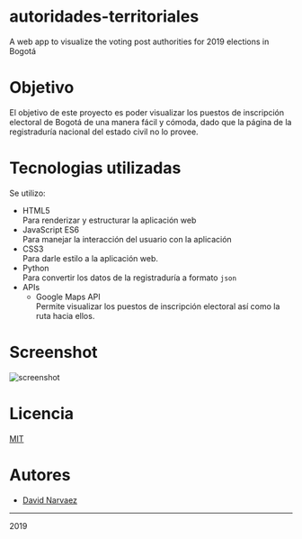 # autoridades-territoriales
A web app to visualize the voting post authorities for 2019 elections in Bogotá

# Objetivo
El objetivo de este proyecto es poder visualizar los puestos de inscripción electoral de Bogotá de una manera fácil y cómoda, dado que la página de la registraduría nacional del estado civil no lo provee.

# Tecnologias utilizadas
Se utilizo:
* HTML5  
  Para renderizar y estructurar la aplicación web
* JavaScript ES6  
  Para manejar la interacción del usuario con la aplicación
* CSS3  
  Para darle estilo a la aplicación web.
* Python  
  Para convertir los datos de la registraduría a formato `json`
* APIs
  * Google Maps API  
    Permite visualizar los puestos de inscripción electoral así como la ruta hacia ellos.

# Screenshot
![screenshot](https://raw.githubusercontent.com/dnarvaez27/autoridades-territoriales/master/screenshot.jpg)

# Licencia
[MIT](https://github.com/dnarvaez27/autoridades-territoriales/blob/master/LICENSE)

# Autores
* [David Narvaez](https://dnarvaez27.github.io)

____
2019
